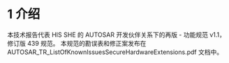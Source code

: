 # 1 介绍

本技术报告代表 HIS SHE 的 AUTOSAR 开发伙伴关系下的再版 - 功能规范 v1.1，修订版 439 规范。 本规范的勘误表和修正案发布在 AUTOSAR\_TR\_ListOfKnownIssuesSecureHardwareExtensions.pdf 文档中。
